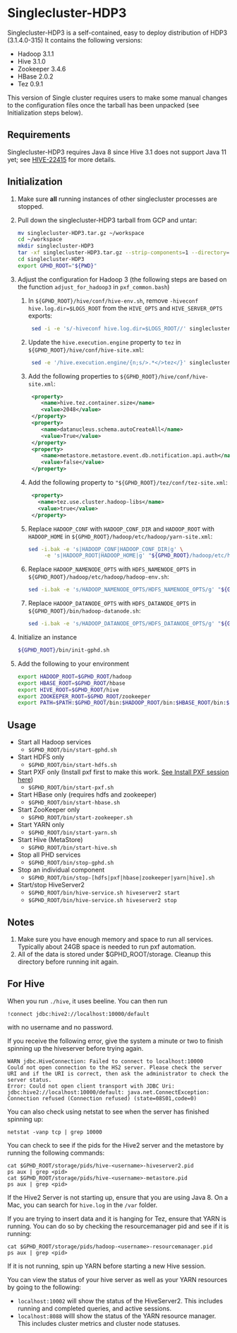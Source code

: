 Singlecluster-HDP3
==================

Singlecluster-HDP3 is a self-contained, easy to deploy distribution of HDP3 (3.1.4.0-315)
It contains the following versions:

- Hadoop 3.1.1
- Hive 3.1.0
- Zookeeper 3.4.6
- HBase 2.0.2
- Tez 0.9.1

This version of Single cluster requires users to make some manual changes to the configuration files once the tarball has been unpacked (see Initialization steps below).

Requirements
------------

Singlecluster-HDP3 requires Java 8 since Hive 3.1 does not support Java 11 yet; see [HIVE-22415](https://issues.apache.org/jira/browse/HIVE-22415) for more details.

Initialization
--------------

1. Make sure **all** running instances of other singlecluster processes are stopped.

2. Pull down the singlecluster-HDP3 tarball from GCP and untar:

    ```sh
    mv singlecluster-HDP3.tar.gz ~/workspace
    cd ~/workspace
    mkdir singlecluster-HDP3
    tar -xf singlecluster-HDP3.tar.gz --strip-components=1 --directory=singlecluster-HDP3
    cd singlecluster-HDP3
    export GPHD_ROOT="${PWD}"
    ```

3. Adjust the configuration for Hadoop 3 (the following steps are based on the function `adjust_for_hadoop3` in `pxf_common.bash`)

      1. In `${GPHD_ROOT}/hive/conf/hive-env.sh`, remove `-hiveconf hive.log.dir=$LOGS_ROOT` from the `HIVE_OPTS` and `HIVE_SERVER_OPTS` exports: 

          ```sh
           sed -i -e 's/-hiveconf hive.log.dir=$LOGS_ROOT//' singlecluster-HDP3/hive/conf/hive-env.sh
          ```

      2. Update the `hive.execution.engine` property to `tez` in `${GPHD_ROOT}/hive/conf/hive-site.xml`:

          ```sh
           sed -e '/hive.execution.engine/{n;s/>.*</>tez</}' singlecluster-HDP3/hive/conf/hive-site.xml
           ```
      
      3. Add the following properties to `${GPHD_ROOT}/hive/conf/hive-site.xml`: 

          ```xml
           <property>
              <name>hive.tez.container.size</name>
              <value>2048</value>
           </property>
           <property>
              <name>datanucleus.schema.autoCreateAll</name>
              <value>True</value>
           </property>
           <property>
              <name>metastore.metastore.event.db.notification.api.auth</name>
              <value>false</value>
           </property>
          ```
      
      4. Add the following property to `"${GPHD_ROOT}/tez/conf/tez-site.xml`:

          ```xml
           <property>
             <name>tez.use.cluster.hadoop-libs</name>
             <value>true</value>
           </property>
          ```
      
      5. Replace `HADOOP_CONF` with `HADOOP_CONF_DIR` and `HADOOP_ROOT` with `HADOOP_HOME` in `${GPHD_ROOT}/hadoop/etc/hadoop/yarn-site.xml`:

          ```sh
          sed -i.bak -e 's|HADOOP_CONF|HADOOP_CONF_DIR|g' \
               -e 's|HADOOP_ROOT|HADOOP_HOME|g' "${GPHD_ROOT}/hadoop/etc/hadoop/yarn-site.xml"
          ```

      6. Replace `HADOOP_NAMENODE_OPTS` with `HDFS_NAMENODE_OPTS` in `${GPHD_ROOT}/hadoop/etc/hadoop/hadoop-env.sh`:

          ```sh
          sed -i.bak -e 's/HADOOP_NAMENODE_OPTS/HDFS_NAMENODE_OPTS/g' "${GPHD_ROOT}/hadoop/etc/hadoop/hadoop-env.sh"
          ```

      7. Replace `HADOOP_DATANODE_OPTS` with `HDFS_DATANODE_OPTS` in `${GPHD_ROOT}/bin/hadoop-datanode.sh`:

          ```sh
          sed -i.bak -e 's/HADOOP_DATANODE_OPTS/HDFS_DATANODE_OPTS/g' "${GPHD_ROOT}/bin/hadoop-datanode.sh"
          ```

4. Initialize an instance

    ```sh
    ${GPHD_ROOT}/bin/init-gphd.sh
    ```

5. Add the following to your environment

    ```sh
    export HADOOP_ROOT=$GPHD_ROOT/hadoop
    export HBASE_ROOT=$GPHD_ROOT/hbase
    export HIVE_ROOT=$GPHD_ROOT/hive
    export ZOOKEEPER_ROOT=$GPHD_ROOT/zookeeper
    export PATH=$PATH:$GPHD_ROOT/bin:$HADOOP_ROOT/bin:$HBASE_ROOT/bin:$HIVE_ROOT/bin:$ZOOKEEPER_ROOT/bin
    ```

Usage
-----

- Start all Hadoop services
  - `$GPHD_ROOT/bin/start-gphd.sh`
- Start HDFS only
  - `$GPHD_ROOT/bin/start-hdfs.sh`
- Start PXF only (Install pxf first to make this work. [See Install PXF session here](https://cwiki.apache.org/confluence/display/HAWQ/PXF+Build+and+Install))
  - `$GPHD_ROOT/bin/start-pxf.sh`
- Start HBase only (requires hdfs and zookeeper)
  - `$GPHD_ROOT/bin/start-hbase.sh`
- Start ZooKeeper only
  - `$GPHD_ROOT/bin/start-zookeeper.sh`
- Start YARN only
  - `$GPHD_ROOT/bin/start-yarn.sh`
- Start Hive (MetaStore)
  - `$GPHD_ROOT/bin/start-hive.sh`
- Stop all PHD services
  - `$GPHD_ROOT/bin/stop-gphd.sh`
- Stop an individual component
  - `$GPHD_ROOT/bin/stop-[hdfs|pxf|hbase|zookeeper|yarn|hive].sh`
- Start/stop HiveServer2
  - `$GPHD_ROOT/bin/hive-service.sh hiveserver2 start`
  - `$GPHD_ROOT/bin/hive-service.sh hiveserver2 stop`

Notes
-----

1. Make sure you have enough memory and space to run all services. Typically about 24GB space is needed to run pxf automation.
2. All of the data is stored under $GPHD_ROOT/storage. Cleanup this directory before running init again.


For Hive
--------

When you run `./hive`, it uses beeline. You can then run 

```shell
!connect jdbc:hive2://localhost:10000/default
```

with no username and no password. 

If you receive the following error, give the system a minute or two to finish spinning up the hiveserver before trying again. 
```shell
WARN jdbc.HiveConnection: Failed to connect to localhost:10000
Could not open connection to the HS2 server. Please check the server URI and if the URI is correct, then ask the administrator to check the server status.
Error: Could not open client transport with JDBC Uri: jdbc:hive2://localhost:10000/default: java.net.ConnectException: Connection refused (Connection refused) (state=08S01,code=0)
```
You can also check using netstat to see when the server has finished spinning up: 

```shell
netstat -vanp tcp | grep 10000
```

You can check to see if the pids for the Hive2 server and the metastore by running the following commands:

```shell
cat $GPHD_ROOT/storage/pids/hive-<username>-hiveserver2.pid
ps aux | grep <pid>
cat $GPHD_ROOT/storage/pids/hive-<username>-metastore.pid
ps aux | grep <pid>
```

If the Hive2 Server is not starting up, ensure that you are using Java 8. On a Mac, you can search for `hive.log` in the `/var` folder.

If you are trying to insert data and it is hanging for Tez, ensure that YARN is running. You can do so by checking the resourcemanager pid and see if it is running:

```shell
cat $GPHD_ROOT/storage/pids/hadoop-<username>-resourcemanager.pid
ps aux | grep <pid>
```

If it is not running, spin up YARN before starting a new Hive session.

You can view the status of your hive server as well as your YARN resources by going to the following:
- `localhost:10002` will show the status of the HiveServer2. This includes running and completed queries, and active sessions.
- `localhost:8088` willl show the status of the YARN resource manager. This includes cluster metrics and cluster node statuses.
